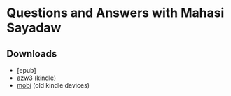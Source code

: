 # Questions and Answers with Mahasi Sayadaw

## Downloads

- [epub]
- [azw3]() (kindle)
- [mobi]() (old kindle devices)

